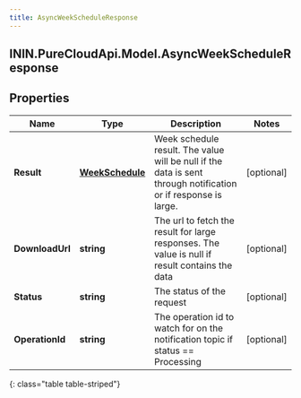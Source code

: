 ```yaml
---
title: AsyncWeekScheduleResponse
---
```

## ININ.PureCloudApi.Model.AsyncWeekScheduleResponse

## Properties

|Name | Type | Description | Notes|
|------------ | ------------- | ------------- | -------------|
| **Result** | [**WeekSchedule**](WeekSchedule.html) | Week schedule result. The value will be null if the data is sent through notification or if response is large. | [optional] |
| **DownloadUrl** | **string** | The url to fetch the result for large responses. The value is null if result contains the data | [optional] |
| **Status** | **string** | The status of the request | [optional] |
| **OperationId** | **string** | The operation id to watch for on the notification topic if status == Processing | [optional] |
{: class="table table-striped"}


